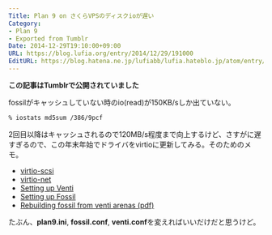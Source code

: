 ```yaml
---
Title: Plan 9 on さくらVPSのディスクioが遅い
Category:
- Plan 9
- Exported from Tumblr
Date: 2014-12-29T19:10:00+09:00
URL: https://blog.lufia.org/entry/2014/12/29/191000
EditURL: https://blog.hatena.ne.jp/lufiabb/lufia.hateblo.jp/atom/entry/26006613561597081
---
```


**この記事はTumblrで公開されていました**

fossilがキャッシュしていない時のio(read)が150KB/sしか出ていない。

```sh
% iostats md5sum /386/9pcf
```

2回目以降はキャッシュされるので120MB/s程度まで向上するけど、さすがに遅すぎるので、この年末年始でドライバをvirtioに更新してみる。そのためのメモ。

* [virtio-scsi](http://www.9legacy.org/9legacy/patch/pc-sdvirtio.diff)
* [virtio-net](http://www.9legacy.org/9legacy/patch/pc-ethervirtio.diff)
* [Setting up Venti](http://9p.io/wiki/plan9/setting_up_Venti/index.html)
* [Setting up Fossil](http://9p.io/wiki/plan9/setting_up_fossil/index.html)
* [Rebuilding fossil from venti arenas (pdf)](http://www.quintile.net/papers/Venti-rescue.pdf)

たぶん、**plan9.ini**, **fossil.conf**, **venti.conf**を変えればいいだけだと思うけど。
